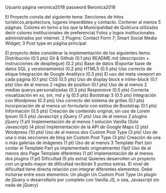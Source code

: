 Usuario página veronica2018
password Beronica2018

El Proyecto consta del siguiente tema:
Secciones de hitos turísticos,arquitectura, lugares imperdibles y contacto.
Contener al menos 5 páginas.
Colores en torno a los que la Municipalidad de Quilicura utiliza(es decir colores institucionales de preferencia)
Fotos y logos institucionales administrados por internet.
2 Plugins: Contact Form 7; Smart Social Media Widget; 
3 Post type en página principal


El proyecto debe considerar la implementación de los siguientes items:
Distribución (0.5 pts)
Git & Github (0.1 pts)
README.md (descripción + instrucciones de despliegue) (0.2 pts)
Base de datos (Exportar base de datos SQL y versionamiento) (0.2 pts)
HTML5 (0.5 pts)
Uso correcto de etique
Integración de Google Analitycs (0.3 pts)
El uso del meta viewport en cada página (0.1 pts)
CSS (0.5 pts)
Uso de display block e inline-block (0.1 pts)
Uso de al menos 2 reglas de position (0.1 pts)
Uso de al menos 2 medias querys personalizadas (0.3 pts)
Responsive (0.5 pts)
Correcta visualización en xs, sm, md y lg (0.5 pts)
Bootstrap 3 (0.5 pts)
Integración con Wordpress (0.3 pts)
Uso correcto del sistema de grillas (0.1 pts)
Incorporación de al menos un formulario con estilos de Bootstrap (0.1
pts)
Información (0.5 pts)
Creación de contenido original, sin uso de Lorem Ipsum (0.5 pts)
Javascript y jQuery (7 pts)
Uso de al menos 2 plugins jQuery (1 pt)
Implementación de al menos 1 solución Vanilla (Solo Javascript) (4 ptos)
Implementación de la API de Google Maps (2 pts)
Wordpress (10 pts)
Uso de al menos dos Custom Post Type (3 pts)
Uso de una o más secciones de blog sin Custom Post Type (3 pts)
Creación de una o más galerías de imágenes (1 pt)
Uso de al menos 3 Template Part (sin contar el Template Part ya
implementado originalmente) (1pt)
Uso de al menos dos Page Template diferentes (1 pt)
Implementación de al menos dos plugins (1 pt)
Dificultad (5 pts extra)
Quienes desarrollen un proyecto con un grado mayor de dificultad
recibirán 5 puntos extras.
El nivel de dificultad tiene directa relación con integrar diferentes
elementos. Debe incluirse entre esos elementos:
Un plugin
Un Custom Post Type
Un plugin de jQuery o desarrollarlo por completo con Vanilla JS, o
sea, Javascript sin nada de jQuery)

